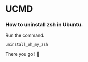 # UCMD
### How to uninstall zsh in Ubuntu.

Run the command.
```bash
uninstall_oh_my_zsh
```

There you go ! 🚀
